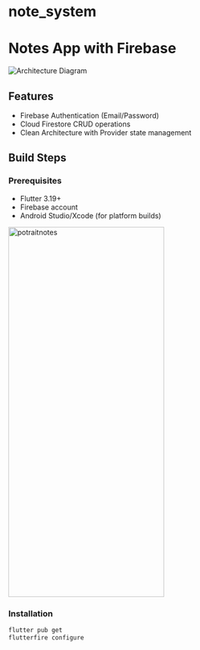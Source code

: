 # note_system

# Notes App with Firebase

![Architecture Diagram](./docs/architecture.png)

## Features
- Firebase Authentication (Email/Password)
- Cloud Firestore CRUD operations
- Clean Architecture with Provider state management

## Build Steps

### Prerequisites
- Flutter 3.19+
- Firebase account
- Android Studio/Xcode (for platform builds)
<img width="310" height="735" alt="potraitnotes" src="https://github.com/user-attachments/assets/4455d0ce-3fd5-4054-b360-49c3923e2e45" />



### Installation
```bash
flutter pub get
flutterfire configure







